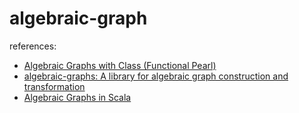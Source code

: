# algebraic-graph

references:
- [Algebraic Graphs with Class (Functional Pearl)](https://eprints.ncl.ac.uk/file_store/production/239461/EF82F5FE-66E3-4F64-A1AC-A366D1961738.pdf)
- [algebraic-graphs: A library for algebraic graph construction and transformation](https://hackage.haskell.org/package/algebraic-graphs-0.5)
- [Algebraic Graphs in Scala](https://github.com/algebraic-graphs/scala)
